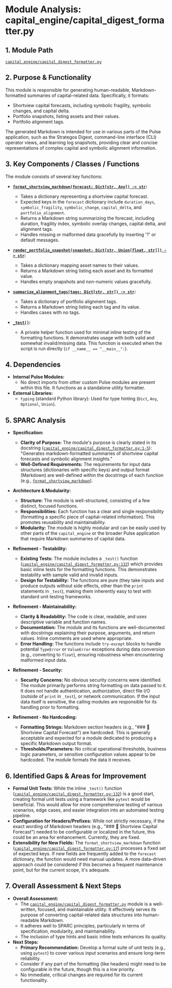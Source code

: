 # Module Analysis: capital_engine/capital_digest_formatter.py

## 1. Module Path

[`capital_engine/capital_digest_formatter.py`](capital_engine/capital_digest_formatter.py:1)

## 2. Purpose & Functionality

This module is responsible for generating human-readable, Markdown-formatted summaries of capital-related data. Specifically, it formats:
- Shortview capital forecasts, including symbolic fragility, symbolic changes, and capital delta.
- Portfolio snapshots, listing assets and their values.
- Portfolio alignment tags.

The generated Markdown is intended for use in various parts of the Pulse application, such as the Strategos Digest, command-line interface (CLI) operator views, and learning log snapshots, providing clear and concise representations of complex capital and symbolic alignment information.

## 3. Key Components / Classes / Functions

The module consists of several key functions:

- **[`format_shortview_markdown(forecast: Dict[str, Any]) -> str`](capital_engine/capital_digest_formatter.py:17):**
    - Takes a dictionary representing a shortview capital forecast.
    - Expected keys in the `forecast` dictionary include `duration_days`, `symbolic_fragility`, `symbolic_change`, `capital_delta`, and `portfolio_alignment`.
    - Returns a Markdown string summarizing the forecast, including duration, fragility index, symbolic overlay changes, capital delta, and alignment tags.
    - Handles missing or malformed data gracefully by inserting '?' or default messages.

- **[`render_portfolio_snapshot(snapshot: Dict[str, Union[float, str]]) -> str`](capital_engine/capital_digest_formatter.py:92):**
    - Takes a dictionary mapping asset names to their values.
    - Returns a Markdown string listing each asset and its formatted value.
    - Handles empty snapshots and non-numeric values gracefully.

- **[`summarize_alignment_tags(tags: Dict[str, str]) -> str`](capital_engine/capital_digest_formatter.py:113):**
    - Takes a dictionary of portfolio alignment tags.
    - Returns a Markdown string listing each tag and its value.
    - Handles cases with no tags.

- **[`_test()`](capital_engine/capital_digest_formatter.py:132):**
    - A private helper function used for minimal inline testing of the formatting functions. It demonstrates usage with both valid and somewhat invalid/missing data. This function is executed when the script is run directly (`if __name__ == "__main__":`).

## 4. Dependencies

- **Internal Pulse Modules:**
    - No direct imports from other custom Pulse modules are present within this file. It functions as a standalone utility formatter.
- **External Libraries:**
    - `typing` (standard Python library): Used for type hinting (`Dict`, `Any`, `Optional`, `Union`).

## 5. SPARC Analysis

-   **Specification:**
    -   **Clarity of Purpose:** The module's purpose is clearly stated in its docstring ([`capital_engine/capital_digest_formatter.py:1-5`](capital_engine/capital_digest_formatter.py:1)): "Generates markdown-formatted summaries of shortview capital forecasts and symbolic alignment insights."
    -   **Well-Defined Requirements:** The requirements for input data structures (dictionaries with specific keys) and output format (Markdown) are well-defined within the docstrings of each function (e.g., [`format_shortview_markdown`](capital_engine/capital_digest_formatter.py:17)).

-   **Architecture & Modularity:**
    -   **Structure:** The module is well-structured, consisting of a few distinct, focused functions.
    -   **Responsibilities:** Each function has a clear and single responsibility (formatting a specific piece of capital-related information). This promotes reusability and maintainability.
    -   **Modularity:** The module is highly modular and can be easily used by other parts of the `capital_engine` or the broader Pulse application that require Markdown summaries of capital data.

-   **Refinement - Testability:**
    -   **Existing Tests:** The module includes a `_test()` function ([`capital_engine/capital_digest_formatter.py:132`](capital_engine/capital_digest_formatter.py:132)) which provides basic inline tests for the formatting functions. This demonstrates testability with sample valid and invalid inputs.
    -   **Design for Testability:** The functions are pure (they take inputs and produce outputs without side effects, other than the `print` statements in `_test`), making them inherently easy to test with standard unit testing frameworks.

-   **Refinement - Maintainability:**
    -   **Clarity & Readability:** The code is clear, readable, and uses descriptive variable and function names.
    -   **Documentation:** The module and its functions are well-documented with docstrings explaining their purpose, arguments, and return values. Inline comments are used where appropriate.
    -   **Error Handling:** The functions include `try-except` blocks to handle potential `TypeError` or `ValueError` exceptions during data conversion (e.g., converting to `float`), ensuring robustness when encountering malformed input data.

-   **Refinement - Security:**
    -   **Security Concerns:** No obvious security concerns were identified. The module primarily performs string formatting on data passed to it. It does not handle authentication, authorization, direct file I/O (outside of `print` in `_test`), or network communication. If the input data itself is sensitive, the calling modules are responsible for its handling prior to formatting.

-   **Refinement - No Hardcoding:**
    -   **Formatting Strings:** Markdown section headers (e.g., "### 🧠 Shortview Capital Forecast") are hardcoded. This is generally acceptable and expected for a module dedicated to producing a specific Markdown output format.
    -   **Thresholds/Parameters:** No critical operational thresholds, business logic parameters, or sensitive configuration values appear to be hardcoded. The module formats the data it receives.

## 6. Identified Gaps & Areas for Improvement

-   **Formal Unit Tests:** While the inline `_test()` function ([`capital_engine/capital_digest_formatter.py:132`](capital_engine/capital_digest_formatter.py:132)) is a good start, creating formal unit tests using a framework like `pytest` would be beneficial. This would allow for more comprehensive testing of various scenarios, edge cases, and easier integration into an automated testing pipeline.
-   **Configuration for Headers/Prefixes:** While not strictly necessary, if the exact wording of Markdown headers (e.g., "### 🧠 Shortview Capital Forecast") needed to be configurable or localized in the future, this could be an area for enhancement. Currently, they are fixed.
-   **Extensibility for New Fields:** The `format_shortview_markdown` function ([`capital_engine/capital_digest_formatter.py:17`](capital_engine/capital_digest_formatter.py:17)) processes a fixed set of expected keys. If new fields are frequently added to the `forecast` dictionary, the function would need manual updates. A more data-driven approach could be considered if this becomes a frequent maintenance point, but for the current scope, it's adequate.

## 7. Overall Assessment & Next Steps

-   **Overall Assessment:**
    -   The [`capital_engine/capital_digest_formatter.py`](capital_engine/capital_digest_formatter.py:1) module is a well-written, focused, and maintainable utility. It effectively serves its purpose of converting capital-related data structures into human-readable Markdown.
    -   It adheres well to SPARC principles, particularly in terms of specification, modularity, and maintainability.
    -   The inclusion of type hints and basic inline tests enhances its quality.
-   **Next Steps:**
    -   **Primary Recommendation:** Develop a formal suite of unit tests (e.g., using `pytest`) to cover various input scenarios and ensure long-term reliability.
    -   Consider if any part of the formatting (like headers) might need to be configurable in the future, though this is a low priority.
    -   No immediate, critical changes are required for its current functionality.